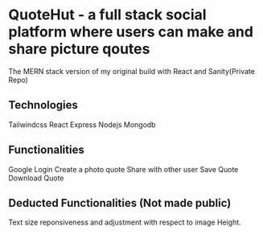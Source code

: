 # QuoteHut - a full stack social platform where users can make and share picture qoutes 

The MERN stack version of my original build with React and Sanity(Private Repo)


## Technologies
Tailwindcss
React
Express
Nodejs
Mongodb


## Functionalities 
Google Login 
Create a photo quote
Share with other user
Save Quote
Download Quote

## Deducted Functionalities (Not made public)

Text size reponsiveness and adjustment with respect to image Height.
